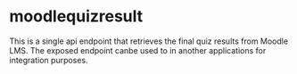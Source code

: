 # moodlequizresult
This is a single api endpoint that retrieves the final quiz results from Moodle LMS. The exposed endpoint canbe used to in another applications for integration purposes. 
